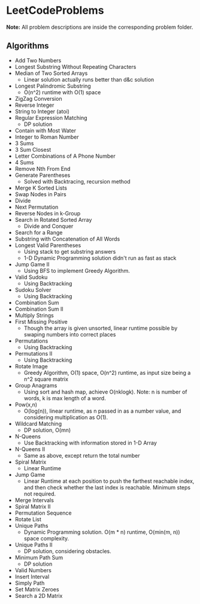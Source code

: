 # LeetCodeProblems
**Note:** All problem descriptions are inside the corresponding problem folder.
## Algorithms
- Add Two Numbers
- Longest Substring Without Repeating Characters
- Median of Two Sorted Arrays
  - Linear solution actually runs better than d&c solution
- Longest Palindromic Substring
  - O(n^2) runtime with O(1) space
- ZigZag Conversion
- Reverse Integer
- String to Integer (atoi)
- Regular Expression Matching
  - DP solution
- Contain with Most Water
- Integer to Roman Number
- 3 Sums
- 3 Sum Closest
- Letter Combinations of A Phone Number
- 4 Sums
- Remove Nth From End
- Generate Parentheses
  - Solved with Backtracing, recursion method
- Merge K Sorted Lists
- Swap Nodes in Pairs
- Divide
- Next Permutation
- Reverse Nodes in k-Group
- Search in Rotated Sorted Array
  - Divide and Conquer
- Search for a Range
- Substring with Concatenation of All Words
- Longest Valid Parentheses
  - Using stack to get substring answers
  - 1-D Dynamic Programming solution didn't run as fast as stack
- Jump Game II
  - Using BFS to implement Greedy Algorithm.
- Valid Sudoku
  - Using Backtracking
- Sudoku Solver
  - Using Backtracking
- Combination Sum
- Combination Sum II
- Multiply Strings
- First Missing Positive
  - Though the array is given unsorted, linear runtime possible by swaping numbers into correct places
- Permutations
  - Using Backtracking
- Permutations II
  - Using Backtracking
- Rotate Image
  - Greedy Algorithm, O(1) space, O(n^2) runtime, as input size being a n^2 square matrix
- Group Anagrams
  - Using sort and hash map, achieve O(nklogk). Note: n is number of words, k is max length of a word.
- Pow(x,n)
  - O(log(n)), linear runtime, as n passed in as a number value, and considering multiplication as O(1).
- Wildcard Matching
  - DP solution, O(mn)
- N-Queens
  - Use Backtracking with information stored in 1-D Array
- N-Queens II
  - Same as above, except return the total number
- Spiral Matrix
  - Linear Runtime
- Jump Game
  - Linear Runtime at each position to push the farthest reachable index, and then check whether the last index is reachable. Minimum steps not required.
- Merge Intervals
- Spiral Matrix II
- Permutation Sequence
- Rotate List
- Unique Paths
  - Dynamic Programming solution. O(m * n) runtime, O(min(m, n)) space complexity.
- Unique Paths II
  - DP solution, considering obstacles.
- Minimum Path Sum
  - DP solution
- Valid Numbers
- Insert Interval
- Simply Path
- Set Matrix Zeroes
- Search a 2D Matrix

